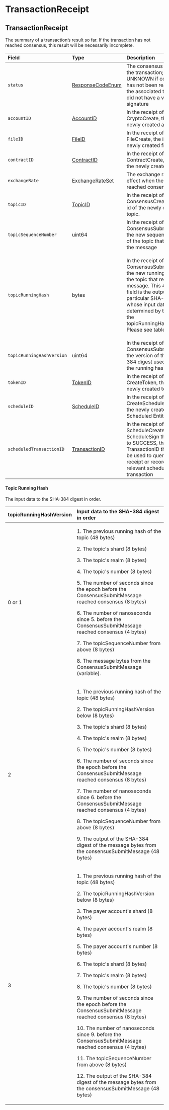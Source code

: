 # TransactionReceipt

## TransactionReceipt

The summary of a transaction’s result so far. If the transaction has not reached consensus, this result will be necessarily incomplete.

<table>
  <thead>
    <tr>
      <th style="text-align:left">Field</th>
      <th style="text-align:left">Type</th>
      <th style="text-align:left">Description</th>
    </tr>
  </thead>
  <tbody>
    <tr>
      <td style="text-align:left"><code>status</code>
      </td>
      <td style="text-align:left"><a href="responsecode.md#responsecodeenum">ResponseCodeEnum</a>
      </td>
      <td style="text-align:left">The consensus status of the transaction; is UNKNOWN if consensus has not
        been reached, or if the associated transaction did not have a valid payer
        signature</td>
    </tr>
    <tr>
      <td style="text-align:left"><code>accountID</code>
      </td>
      <td style="text-align:left"><a href="../basic-types/accountid.md">AccountID</a>
      </td>
      <td style="text-align:left">In the receipt of a CryptoCreate, the id of the newly created account</td>
    </tr>
    <tr>
      <td style="text-align:left"><code>fileID</code>
      </td>
      <td style="text-align:left"><a href="../basic-types/fileid.md">FileID</a>
      </td>
      <td style="text-align:left">In the receipt of a FileCreate, the id of the newly created file</td>
    </tr>
    <tr>
      <td style="text-align:left"><code>contractID</code>
      </td>
      <td style="text-align:left"><a href="../basic-types/contractid.md">ContractID</a>
      </td>
      <td style="text-align:left">In the receipt of a ContractCreate, the id of the newly created contract</td>
    </tr>
    <tr>
      <td style="text-align:left"><code>exchangeRate</code>
      </td>
      <td style="text-align:left"><a href="exchangerate.md#exchangerateset">ExchangeRateSet</a>
      </td>
      <td style="text-align:left">The exchange rates in effect when the transaction reached consensus</td>
    </tr>
    <tr>
      <td style="text-align:left"><code>topicID</code>
      </td>
      <td style="text-align:left"><a href="../basic-types/topicid.md">TopicID</a>
      </td>
      <td style="text-align:left">In the receipt of a ConsensusCreateTopic, the id of the newly created
        topic.</td>
    </tr>
    <tr>
      <td style="text-align:left"><code>topicSequenceNumber</code>
      </td>
      <td style="text-align:left">uint64</td>
      <td style="text-align:left">In the receipt of a ConsensusSubmitMessage, the new sequence number of
        the topic that received the message</td>
    </tr>
    <tr>
      <td style="text-align:left"><code>topicRunningHash</code>
      </td>
      <td style="text-align:left">bytes</td>
      <td style="text-align:left">
        <p></p>
        <p>In the receipt of a ConsensusSubmitMessage, the new running hash of the
          topic that received the message. This 48-byte field is the output of a
          particular SHA-384 digest whose input data are determined by the value
          of the topicRunningHashVersion. Please see table below.</p>
      </td>
    </tr>
    <tr>
      <td style="text-align:left"><code>topicRunningHashVersion</code>
      </td>
      <td style="text-align:left">uint64</td>
      <td style="text-align:left">In the receipt of a ConsensusSubmitMessage, the version of the SHA-384
        digest used to update the running hash.</td>
    </tr>
    <tr>
      <td style="text-align:left"><code>tokenID</code>
      </td>
      <td style="text-align:left"><a href="../basic-types/tokenid.md">TokenID</a>
      </td>
      <td style="text-align:left">In the receipt of a CreateToken, the id of the newly created token</td>
    </tr>
    <tr>
      <td style="text-align:left"><code>scheduleID</code>
      </td>
      <td style="text-align:left"><a href="../basic-types/scheduleid.md">ScheduleID</a>
      </td>
      <td style="text-align:left">In the receipt of a CreateSchedule, the id of the newly created Scheduled
        Entity</td>
    </tr>
    <tr>
      <td style="text-align:left"><code>scheduledTransactionID</code>
      </td>
      <td style="text-align:left"><a href="../basic-types/transactionid.md">TransactionID</a>
      </td>
      <td style="text-align:left">In the receipt of a ScheduleCreate or ScheduleSign that resolves to SUCCESS,
        the TransactionID that should be used to query for the receipt or record
        of the relevant scheduled transaction</td>
    </tr>
  </tbody>
</table>

#### Topic Running Hash 

The input data to the SHA-384 digest in order.

<table>
  <thead>
    <tr>
      <th style="text-align:left">topicRunningHashVersion</th>
      <th style="text-align:left">Input data to the SHA-384 digest in order</th>
    </tr>
  </thead>
  <tbody>
    <tr>
      <td style="text-align:left">0 or 1</td>
      <td style="text-align:left">
        <p>1. The previous running hash of the topic (48 bytes)</p>
        <p>2. The topic&apos;s shard (8 bytes)</p>
        <p>3. The topic&apos;s realm (8 bytes)</p>
        <p>4. The topic&apos;s number (8 bytes)</p>
        <p>5. The number of seconds since the epoch before the ConsensusSubmitMessage
          reached consensus (8 bytes)</p>
        <p>6. The number of nanoseconds since 5. before the ConsensusSubmitMessage
          reached consensus (4 bytes)</p>
        <p>7. The topicSequenceNumber from above (8 bytes)</p>
        <p>8. The message bytes from the ConsensusSubmitMessage (variable).</p>
      </td>
    </tr>
    <tr>
      <td style="text-align:left">2</td>
      <td style="text-align:left">
        <p>1. The previous running hash of the topic (48 bytes)</p>
        <p>2. The topicRunningHashVersion below (8 bytes)</p>
        <p>3. The topic&apos;s shard (8 bytes)</p>
        <p>4. The topic&apos;s realm (8 bytes)</p>
        <p>5. The topic&apos;s number (8 bytes)</p>
        <p>6. The number of seconds since the epoch before the ConsensusSubmitMessage
          reached consensus (8 bytes)</p>
        <p>7. The number of nanoseconds since 6. before the ConsensusSubmitMessage
          reached consensus (4 bytes)</p>
        <p>8. The topicSequenceNumber from above (8 bytes)</p>
        <p>9. The output of the SHA-384 digest of the message bytes from the consensusSubmitMessage
          (48 bytes)</p>
      </td>
    </tr>
    <tr>
      <td style="text-align:left">3</td>
      <td style="text-align:left">
        <p>1. The previous running hash of the topic (48 bytes)</p>
        <p>2. The topicRunningHashVersion below (8 bytes)</p>
        <p>3. The payer account&apos;s shard (8 bytes)</p>
        <p>4. The payer account&apos;s realm (8 bytes)</p>
        <p>5. The payer account&apos;s number (8 bytes)</p>
        <p>6. The topic&apos;s shard (8 bytes)</p>
        <p>7. The topic&apos;s realm (8 bytes)</p>
        <p>8. The topic&apos;s number (8 bytes)</p>
        <p>9. The number of seconds since the epoch before the ConsensusSubmitMessage
          reached consensus (8 bytes)</p>
        <p>10. The number of nanoseconds since 9. before the ConsensusSubmitMessage
          reached consensus (4 bytes)</p>
        <p>11. The topicSequenceNumber from above (8 bytes)</p>
        <p>12. The output of the SHA-384 digest of the message bytes from the consensusSubmitMessage
          (48 bytes)</p>
      </td>
    </tr>
  </tbody>
</table>



